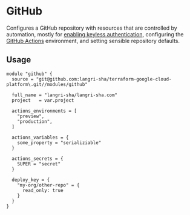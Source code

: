 # GitHub

Configures a GitHub repository with resources that are controlled by automation,
mostly for [enabling keyless authentication], configuring the [GitHub Actions]
environment, and setting sensible repository defaults.

## Usage

```hcl
module "github" {
  source = "git@github.com:langri-sha/terraform-google-cloud-platform\.git//modules/github"

  full_name = "langri-sha/langri-sha.com"
  project   = var.project

  actions_environments = [
    "preview",
    "production",
  ]

  actions_variables = {
    some_property = "serializiable"
  }

  actions_secrets = {
    SUPER = "secret"
  }

  deploy_key = {
    "my-org/other-repo" = {
      read_only: true
    }
  }
}
```

[enabling keyless authentication]: https://cloud.google.com/blog/products/identity-security/enabling-keyless-authentication-from-github-actions
[github actions]: https://github.com/features/actions
